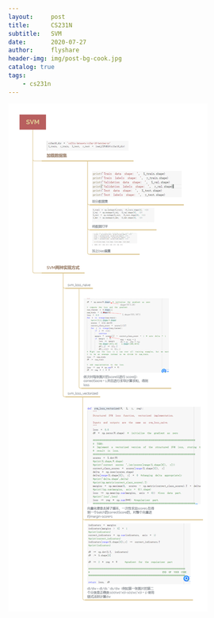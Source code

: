 ```yaml
---
layout:     post
title:      CS231N
subtitle:   SVM
date:       2020-07-27
author:     flyshare
header-img: img/post-bg-cook.jpg
catalog: true
tags:
    - cs231n
---
```

![](/img/SVM.png)